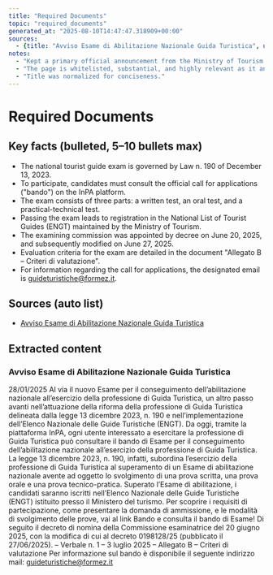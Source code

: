 ```yaml
---
title: "Required Documents"
topic: "required_documents"
generated_at: "2025-08-10T14:47:47.318909+00:00"
sources:
  - {title: "Avviso Esame di Abilitazione Nazionale Guida Turistica", url: "https://www.ministeroturismo.gov.it/esame-di-abilitazione-nazionale-guida-turistica-al-via-il-nuovo-esame-per-il-conseguimento-dellabilitazione-nazionale-allesercizio-della-professione-di-guida-turistica-tag-esame-di/"}
notes:
  - "Kept a primary official announcement from the Ministry of Tourism."
  - "The page is whitelisted, substantial, and highly relevant as it announces the exam start and points to the official 'bando' (call for applications) which details requirements."
  - "Title was normalized for conciseness."
---
```


# Required Documents

## Key facts (bulleted, 5–10 bullets max)
- The national tourist guide exam is governed by Law n. 190 of December 13, 2023.
- To participate, candidates must consult the official call for applications ("bando") on the InPA platform.
- The exam consists of three parts: a written test, an oral test, and a practical-technical test.
- Passing the exam leads to registration in the National List of Tourist Guides (ENGT) maintained by the Ministry of Tourism.
- The examining commission was appointed by decree on June 20, 2025, and subsequently modified on June 27, 2025.
- Evaluation criteria for the exam are detailed in the document "Allegato B – Criteri di valutazione".
- For information regarding the call for applications, the designated email is guideturistiche@formez.it.

## Sources (auto list)
- [Avviso Esame di Abilitazione Nazionale Guida Turistica](https://www.ministeroturismo.gov.it/esame-di-abilitazione-nazionale-guida-turistica-al-via-il-nuovo-esame-per-il-conseguimento-dellabilitazione-nazionale-allesercizio-della-professione-di-guida-turistica-tag-esame-di/)

## Extracted content
### Avviso Esame di Abilitazione Nazionale Guida Turistica
28/01/2025
Al via il nuovo Esame per il conseguimento dell’abilitazione nazionale all’esercizio della professione di Guida Turistica, un altro passo avanti nell’attuazione della riforma della professione di Guida Turistica delineata dalla legge 13 dicembre 2023, n. 190 e nell’implementazione dell’Elenco Nazionale delle Guide Turistiche (ENGT).
Da oggi, tramite la piattaforma InPA, ogni utente interessato a esercitare la professione di Guida Turistica può consultare il bando di Esame per il conseguimento dell’abilitazione nazionale all’esercizio della professione di Guida Turistica.
La legge 13 dicembre 2023, n. 190, infatti, subordina l’esercizio della professione di Guida Turistica al superamento di un Esame di abilitazione nazionale avente ad oggetto lo svolgimento di una prova scritta, una prova orale e una prova tecnico-pratica.
Superato l’Esame di abilitazione, i candidati saranno iscritti nell’Elenco Nazionale delle Guide Turistiche (ENGT) istituito presso il Ministero del turismo.
Per scoprire i requisiti di partecipazione, come presentare la domanda di ammissione, e le modalità di svolgimento delle prove, vai al link Bando e consulta il bando di Esame!
Di seguito il decreto di nomina della Commissione esaminatrice del 20 giugno 2025, con la modifica di cui al decreto 0198128/25 (pubblicato il 27/06/2025).
– Verbale n. 1 – 3 luglio 2025
– Allegato B – Criteri di valutazione
Per informazione sul bando è disponibile il seguente indirizzo mail: guideturistiche@formez.it